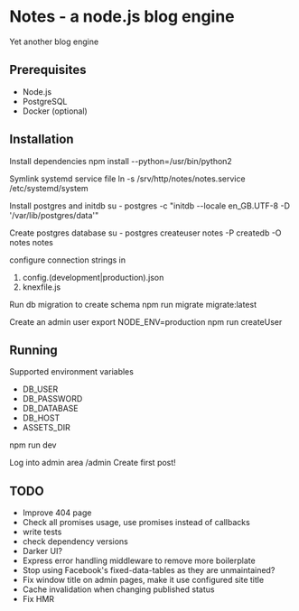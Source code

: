 # Notes - a node.js blog engine

Yet another blog engine

Prerequisites
-------------
* Node.js
* PostgreSQL
* Docker (optional)

## Installation

Install dependencies
npm install --python=/usr/bin/python2

Symlink systemd service file
ln -s /srv/http/notes/notes.service /etc/systemd/system

Install postgres and initdb
su - postgres -c "initdb --locale en_GB.UTF-8 -D '/var/lib/postgres/data'"

Create postgres database
su - postgres
createuser notes -P
createdb -O notes notes

configure connection strings in
1) config.(development|production).json
2) knexfile.js

Run db migration to create schema
npm run migrate migrate:latest

Create an admin user
export NODE_ENV=production
npm run createUser

## Running

Supported environment variables
* DB_USER
* DB_PASSWORD
* DB_DATABASE
* DB_HOST
* ASSETS_DIR

npm run dev

Log into admin area
/admin
Create first post!

## TODO

* Improve 404 page
* Check all promises usage, use promises instead of callbacks
* write tests
* check dependency versions
* Darker UI?
* Express error handling middleware to remove more boilerplate
* Stop using Facebook's fixed-data-tables as they are unmaintained?
* Fix window title on admin pages, make it use configured site title
* Cache invalidation when changing published status
* Fix HMR
